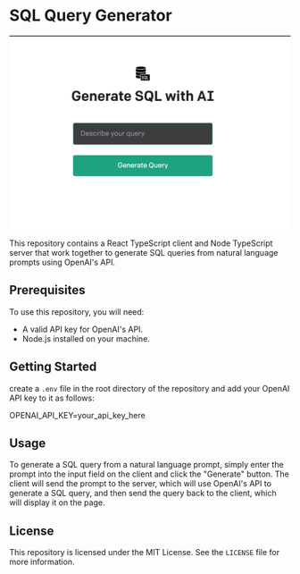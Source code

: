 # SQL Query Generator

![Screenshot](client/src/assets/screenshot.png)


This repository contains a React TypeScript client and Node TypeScript server that work together to generate SQL queries from natural language prompts using OpenAI's API.

## Prerequisites

To use this repository, you will need:

- A valid API key for OpenAI's API.
- Node.js installed on your machine.

## Getting Started
create a `.env` file in the root directory of the repository and add your OpenAI API key to it as follows:

OPENAI_API_KEY=your_api_key_here


## Usage

To generate a SQL query from a natural language prompt, simply enter the prompt into the input field on the client and click the "Generate" button. The client will send the prompt to the server, which will use OpenAI's API to generate a SQL query, and then send the query back to the client, which will display it on the page.

## License

This repository is licensed under the MIT License. See the `LICENSE` file for more information.


